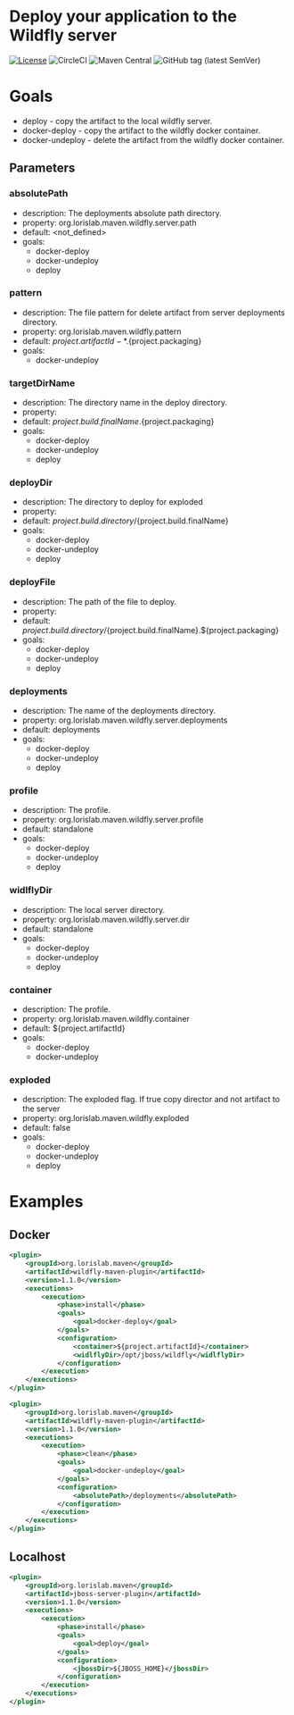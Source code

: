# Deploy your application to the Wildfly server

[![License](https://img.shields.io/github/license/quarkusio/quarkus?style=for-the-badge&logo=apache)](https://www.apache.org/licenses/LICENSE-2.0)
![CircleCI](https://img.shields.io/circleci/build/github/lorislab-archived/wildfly-maven-plugin?logo=circleci&style=for-the-badge)
![Maven Central](https://img.shields.io/maven-central/v/org.lorislab.maven/wildfly-maven-plugin?logo=java&style=for-the-badge)
![GitHub tag (latest SemVer)](https://img.shields.io/github/v/tag/lorislab-archived/wildfly-maven-plugin?logo=github&style=for-the-badge)

# Goals
* deploy - copy the artifact to the local wildfly server.
* docker-deploy - copy the artifact to the wildfly docker container.
* docker-undeploy - delete the artifact from the wildfly docker container.

## Parameters

### absolutePath
* description: The deployments absolute path directory.
* property: org.lorislab.maven.wildfly.server.path
* default: <not_defined>
* goals: 
  * docker-deploy
  * docker-undeploy
  * deploy

### pattern
* description: The file pattern for delete artifact from server deployments directory.
* property: org.lorislab.maven.wildfly.pattern
* default: ${project.artifactId}-*.${project.packaging}
* goals: 
  * docker-undeploy

### targetDirName
* description: The directory name in the deploy directory.
* property: 
* default: ${project.build.finalName}.${project.packaging}
* goals: 
  * docker-deploy
  * docker-undeploy
  * deploy

### deployDir
* description: The directory to deploy for exploded
* property: 
* default: ${project.build.directory}/${project.build.finalName}
* goals: 
  * docker-deploy
  * docker-undeploy
  * deploy

### deployFile
* description: The path of the file to deploy.
* property: 
* default: ${project.build.directory}/${project.build.finalName}.${project.packaging}
* goals: 
  * docker-deploy
  * docker-undeploy
  * deploy

### deployments
* description: The name of the deployments directory.
* property: org.lorislab.maven.wildfly.server.deployments
* default: deployments
* goals: 
  * docker-deploy
  * docker-undeploy
  * deploy

### profile
* description: The profile.
* property: org.lorislab.maven.wildfly.server.profile
* default: standalone
* goals: 
  * docker-deploy
  * docker-undeploy
  * deploy

### widlflyDir
* description: The local server directory.
* property: org.lorislab.maven.wildfly.server.dir
* default: standalone
* goals: 
  * docker-deploy
  * docker-undeploy
  * deploy

### container
* description: The profile.
* property: org.lorislab.maven.wildfly.container
* default: ${project.artifactId}
* goals: 
  * docker-deploy
  * docker-undeploy

### exploded
* description: The exploded flag. If true copy director and not artifact to the server
* property: org.lorislab.maven.wildfly.exploded
* default: false
* goals: 
  * docker-deploy
  * docker-undeploy
  * deploy

# Examples

## Docker
```xml
<plugin>
    <groupId>org.lorislab.maven</groupId>
    <artifactId>wildfly-maven-plugin</artifactId>
    <version>1.1.0</version>
    <executions>
        <execution>
            <phase>install</phase>
            <goals>
                <goal>docker-deploy</goal>
            </goals>
            <configuration>
                <container>${project.artifactId}</container>
                <widlflyDir>/opt/jboss/wildfly</widlflyDir>
            </configuration>
        </execution>
    </executions>
</plugin>
```
```xml
<plugin>
    <groupId>org.lorislab.maven</groupId>
    <artifactId>wildfly-maven-plugin</artifactId>
    <version>1.1.0</version>
    <executions>
        <execution>
            <phase>clean</phase>
            <goals>
                <goal>docker-undeploy</goal>
            </goals>
            <configuration>
                <absolutePath>/deployments</absolutePath>
            </configuration>
        </execution>
    </executions>
</plugin>
```

## Localhost

```xml
<plugin>
    <groupId>org.lorislab.maven</groupId>
    <artifactId>jboss-server-plugin</artifactId>
    <version>1.1.0</version>
    <executions>
        <execution>
            <phase>install</phase>
            <goals>
                <goal>deploy</goal>
            </goals>
            <configuration>
                <jbossDir>${JBOSS_HOME}</jbossDir>
            </configuration>
        </execution>
    </executions>
</plugin>

```